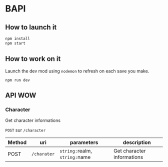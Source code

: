 # BAPI

## How to launch it

```js
npm install
npm start
```

## How to work on it
Launch the dev mod using `nodemon` to refresh on each save you make.
```
npm run dev
```

## API WOW

### Character
Get character informations

`POST` sur `/character`

Method | uri | parameters | description
------ | ------ | ------- | ----
POST | `/charater` |  `string:`realm, `string:`name | Get character informations